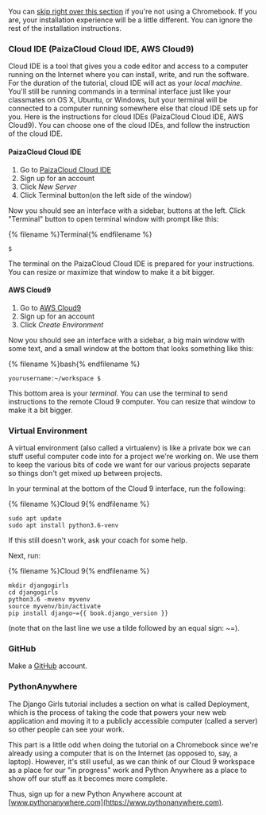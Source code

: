 You can [skip right over this section](http://tutorial.djangogirls.org/en/installation/#install-python) if you're not using a Chromebook. If you
are, your installation experience will be a little different. You can ignore the
rest of the installation instructions.

### Cloud IDE (PaizaCloud Cloud IDE, AWS Cloud9)

Cloud IDE is a tool that gives you a code editor and access to a computer running
on the Internet where you can install, write, and run the software. For the duration
of the tutorial, cloud IDE will act as your _local machine_. You'll still be
running commands in a terminal interface just like your classmates on OS X,
Ubuntu, or Windows, but your terminal will be connected to a computer running
somewhere else that cloud IDE sets up for you.
Here is the instructions for cloud IDEs (PaizaCloud Cloud IDE, AWS Cloud9).
You can choose one of the cloud IDEs, and follow the instruction of the cloud IDE.

#### PaizaCloud Cloud IDE

1. Go to [PaizaCloud Cloud IDE](https://paiza.cloud/)
2. Sign up for an account
3. Click _New Server_
4. Click Terminal button(on the left side of the window)

Now you should see an interface with a sidebar, buttons at the left.
Click "Terminal" button to open terminal window with prompt like this:

{% filename %}Terminal{% endfilename %}
```
$
```

The terminal on the PaizaCloud Cloud IDE is prepared for your instructions.
You can resize or maximize that window to make it a bit bigger.

#### AWS Cloud9

1. Go to [AWS Cloud9](https://aws.amazon.com/cloud9/)
2. Sign up for an account
3. Click _Create Environment_

Now you should see an interface with a sidebar, a big main window with some
text, and a small window at the bottom that looks something like this:

{% filename %}bash{% endfilename %}
```
yourusername:~/workspace $
```

This bottom area is your _terminal_. You can use the terminal to send instructions 
to the remote Cloud 9 computer. You can resize that window to make it a bit
bigger.

### Virtual Environment

A virtual environment (also called a virtualenv) is like a private box we can
stuff useful computer code into for a project we're working on. We use them to
keep the various bits of code we want for our various projects separate so
things don't get mixed up between projects.

In your terminal at the bottom of the Cloud 9 interface, run the following:

{% filename %}Cloud 9{% endfilename %}
```
sudo apt update
sudo apt install python3.6-venv
```

If this still doesn't work, ask your coach for some help.

Next, run:

{% filename %}Cloud 9{% endfilename %}
```
mkdir djangogirls
cd djangogirls
python3.6 -mvenv myvenv
source myvenv/bin/activate
pip install django~={{ book.django_version }}
```

(note that on the last line we use a tilde followed by an equal sign: ~=).

### GitHub

Make a [GitHub](https://github.com) account.

### PythonAnywhere

The Django Girls tutorial includes a section on what is called Deployment,
which is the process of taking the code that powers your new web application
and moving it to a publicly accessible computer (called a server) so other
people can see your work.

This part is a little odd when doing the tutorial on a Chromebook since we're
already using a computer that is on the Internet (as opposed to, say, a laptop).
However, it's still useful, as we can think of our Cloud 9 workspace as a place
for our "in progress" work and Python Anywhere as a place to show off our stuff
as it becomes more complete.

Thus, sign up for a new Python Anywhere account at
[www.pythonanywhere.com](https://www.pythonanywhere.com).

